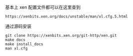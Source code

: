 基本上 xen 配置文件都可以在这里查到

	https://xenbits.xen.org/docs/unstable/man/xl.cfg.5.html

通过源码安装

	git clone https://xenbits.xen.org/git-http/xen.git
	make docs
	make install_docs
	man xl.cfg